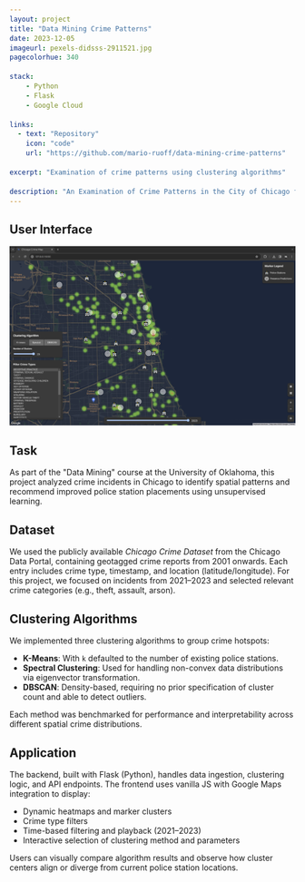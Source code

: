 ```yaml
---
layout: project
title: "Data Mining Crime Patterns"
date: 2023-12-05
imageurl: pexels-didsss-2911521.jpg
pagecolorhue: 340

stack:
    - Python
    - Flask
    - Google Cloud
    
links:
  - text: "Repository"
    icon: "code"
    url: "https://github.com/mario-ruoff/data-mining-crime-patterns"

excerpt: "Examination of crime patterns using clustering algorithms"

description: "An Examination of Crime Patterns in the City of Chicago for Use in Determining Optimal Police Presence. Its a repository to work on the project of the course 'Data Mining' of the University of Oklahoma."
---
```


## User Interface
![Web Interface](/assets/images/data-mining-screenshot-1.png)

## Task
As part of the "Data Mining" course at the University of Oklahoma, this project analyzed crime incidents in Chicago to identify spatial patterns and recommend improved police station placements using unsupervised learning.

## Dataset
We used the publicly available *Chicago Crime Dataset* from the Chicago Data Portal, containing geotagged crime reports from 2001 onwards. Each entry includes crime type, timestamp, and location (latitude/longitude). For this project, we focused on incidents from 2021–2023 and selected relevant crime categories (e.g., theft, assault, arson).

## Clustering Algorithms
We implemented three clustering algorithms to group crime hotspots:

* **K-Means**: With `k` defaulted to the number of existing police stations.
* **Spectral Clustering**: Used for handling non-convex data distributions via eigenvector transformation.
* **DBSCAN**: Density-based, requiring no prior specification of cluster count and able to detect outliers.

Each method was benchmarked for performance and interpretability across different spatial crime distributions.

## Application
The backend, built with Flask (Python), handles data ingestion, clustering logic, and API endpoints. The frontend uses vanilla JS with Google Maps integration to display:

* Dynamic heatmaps and marker clusters
* Crime type filters
* Time-based filtering and playback (2021–2023)
* Interactive selection of clustering method and parameters

Users can visually compare algorithm results and observe how cluster centers align or diverge from current police station locations.
